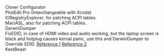 Clover Configurator  
PlistEdit Pro (Interchangeable with Xcode)  
IORegistryExplorer, for patching ACPI tables.  
MaciASL, also for patching ACPI tables.  
DarwinDumper  
FixEDID, in case of HDMI video and audio working, but the laptop screen is black and hotplug causes kernal panic, use this and DarwinDumper to Override EDID. [Reference 1](https://www.tonymacx86.com/threads/override-edid-for-display-problem.47200/) [Reference 2](https://www.tonymacx86.com/threads/laptop-screen-goes-blank-when-plugging-in-external-monitor.226226/page-5)     
KextBeast
